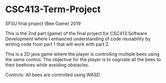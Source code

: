 # CSC413-Term-Project
SFSU final project (Bee Game) 2019

This is the 2nd part (game) of the final project for CSC413 Software Development where I enhanced understanding of code reusability by writing code from part 1 that will work with part 2.

This is a 2D java game where the player is controlling multiple bees using the same control. The objective for the player is to nagivate all the bees to their beehives while avoiding obstacles.

Controls: 
All bees are controlled using WASD

